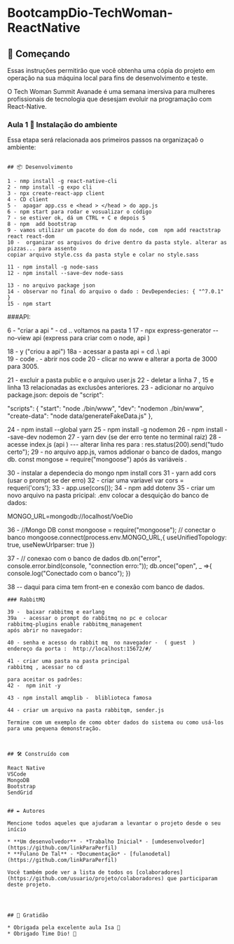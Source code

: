 # BootcampDio-TechWoman-ReactNative

## 🚀 Começando

Essas instruções permitirão que você obtenha uma cópia do projeto em operação na sua máquina local para fins de desenvolvimento e teste.

O Tech Woman Summit Avanade é uma semana imersiva para mulheres profissionais de tecnologia que desesjam evoluir na programação com React-Native. 




### Aula 1 🔧 Instalação do ambiente 

Essa etapa será relacionada aos primeiros passos na organizaçaõ o ambiente:

```

## 📦 Desenvolvimento

1 - nmp install -g react-native-cli
2 - nmp install -g expo cli
3 - npx create-react-app client 
4 - CD client
5 -  apagar app.css e <head > </head > do app.js
6 - npm start para rodar e vosualizar o código 
7 - se estiver ok, dá um CTRL + C e depois S
8 - npm  add bootstrap
9 - vamos utilizar um pacote do dom do node, com  npm add reactstrap react react-dom 
10 -  organizar os arquivos do drive dentro da pasta style. alterar as pizzas... para assento
copiar arquivo style.css da pasta style e colar no style.sass

11 - npm install -g node-sass
12 - npm install --save-dev node-sass

13 - no arquivo package json 
14 - observar no final do arquivo o dado : DevDependecies: { "^7.0.1" }
15 - npm start
```

###API:

6 -  "criar a api "  -  cd .. voltamos na pasta 1
17 -  npx express-generator --no-view api
(express para criar com o node, api )

18 - y ("criou a api")
18a - acessar a pasta api   = cd .\ api\
19 - code . -  abrir  nos code
20 - clicar no www e alterar a porta  de 3000 para 3005. 

21 - excluir a pasta public e  o arquivo user.js
22 - deletar a linha 7 , 15 e linha 13 relacionadas as exclusões anteriores.
23 - adicionar no arquivo package.json: 
depois de "script":

  "scripts": {
    "start": "node ./bin/www",
    "dev": "nodemon ./bin/www",
    "create-data": "node data/generateFakeData.js"
  },

24 - npm install --global yarn
25 - npm install -g nodemon
26 - npm install --save-dev nodemon
27 - yarn dev  (se der erro tente no terminal raiz)
28 -  acesse index.js (api ) --- alterar linha res para :
  res.status(200).send("tudo certo");
29 - no arquivo app.js, vamos addionar o banco de dados, mango db.
const mongose = require("mongoose")
após ás variáveis .

30 - instalar a dependecia do mongo 
npm install cors
31 - yarn add cors   (usar o prompt se der erro)
32 - criar uma variavel var cors =  requeri('cors');
33 - app.use(cors());
34 -  npm add dotenv
35 - criar um novo arquivo na pasta pricipal:
.env
colocar a desquição do banco de dados:

MONGO_URL=mongodb://localhost/VoeDio

36 - //Mongo DB
const mongoose = require("mongoose");
// conectar o banco 
mongoose.connect(process.env.MONGO_URL,{
    useUnifiedTopology: true,
    useNewUrlparser: true
})


37 - // conexao com o banco de dados
db.on("error", console.error.bind(console, "connection erro:"));
db.once("open", _ =>{
    console.log("Conectado com o banco");
})

38  -- daqui para cima tem front-en e conexão com banco de
dados.

```
### RabbitMQ

39 -  baixar rabbitmq e earlang
39a  - acessar o prompt do rabbitmq no pc e colocar 
rabbitmq-plugins enable rabbitmq_management
após abrir no navegador:

40 - senha e acesso do rabbit mq  no navegador -  ( guest  )
endereço da porta :  http://localhost:15672/#/

41 - criar uma pasta na pasta principal
rabbitmq , acessar no cd

para aceitar os padrões:
42 -  npm init -y

43 - npm install amqplib -  bliblioteca famosa

44 - criar um arquivo na pasta rabbitqm, sender.js

Termine com um exemplo de como obter dados do sistema ou como usá-los para uma pequena demonstração.



## 🛠️ Construído com

React Native 
VSCode 
MongoDB  
Bootstrap
SendGrid


## ✒️ Autores

Mencione todos aqueles que ajudaram a levantar o projeto desde o seu início

* **Um desenvolvedor** - *Trabalho Inicial* - [umdesenvolvedor](https://github.com/linkParaPerfil)
* **Fulano De Tal** - *Documentação* - [fulanodetal](https://github.com/linkParaPerfil)

Você também pode ver a lista de todos os [colaboradores](https://github.com/usuario/projeto/colaboradores) que participaram deste projeto.




## 🎁 Gratidão

* Obrigada pela excelente aula Isa 📢
* Obrigado Time Dio! 📢




